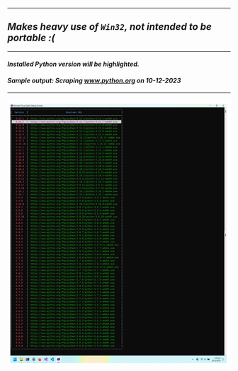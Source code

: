---------------------
## ___Makes heavy use of `Win32`, not intended to be portable :(___
---------------------

#### ___Installed Python version will be highlighted.___
#### ___Sample output: Scraping www.python.org on 10-12-2023___
-------
<img src="./output.jpg">